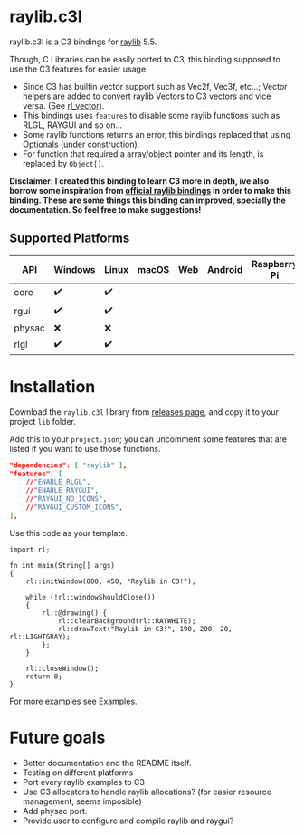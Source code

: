 # raylib.c3l

raylib.c3l is a C3 bindings for [raylib](http://www.raylib.com/) 5.5.

Though, C Libraries can be easily ported to C3, this binding supposed to use the C3 features for easier usage.
- Since C3 has builtin vector support such as Vec2f, Vec3f, etc...; Vector helpers are added to convert raylib Vectors to C3 vectors and vice versa. (See [rl_vector](./helpers.c3)).
- This bindings uses `features` to disable some raylib functions such as RLGL, RAYGUI and so on...
- Some raylib functions returns an error, this bindings replaced that using Optionals (under construction).
- For function that required a array/object pointer and its length, is replaced by `Object[]`.

**Disclaimer: I created this binding to learn C3 more in depth, ive also borrow some inspiration from [official raylib bindings](https://github.com/c3lang/vendor) in order to make this binding. These are some things this binding can improved, specially the documentation. So feel free to make suggestions!**

## Supported Platforms

 | API    | Windows            | Linux              | macOS | Web | Android | Raspberry Pi |
 | ------ | ------------------ | ------------------ | ----- | --- | ------- | ------------ |
 | core   | :heavy_check_mark: | :heavy_check_mark: |       |     |         |              |
 | rgui   | :heavy_check_mark: | :heavy_check_mark: |       |     |         |              |
 | physac | :x:                | :x:                |       |     |         |              |
 | rlgl   | :heavy_check_mark: | :heavy_check_mark: |       |     |         |              |

# Installation

Download the `raylib.c3l` library from [releases page](https://github.com/NexushasTaken/raylib.c3l/releases), and copy it to your project `lib` folder.

Add this to your `project.json`; you can uncomment some features that are listed if you want to use those functions.

```json
"dependencies": [ "raylib" ],
"features": [
	//"ENABLE_RLGL",
	//"ENABLE_RAYGUI",
	//"RAYGUI_NO_ICONS",
	//"RAYGUI_CUSTOM_ICONS",
],
```

Use this code as your template.
```c3
import rl;

fn int main(String[] args)
{
	rl::initWindow(800, 450, "Raylib in C3!");

	while (!rl::windowShouldClose())
	{
		rl::@drawing() {
			rl::clearBackground(rl::RAYWHITE);
			rl::drawText("Raylib in C3!", 190, 200, 20, rl::LIGHTGRAY);
		};
	}

	rl::closeWindow();
	return 0;
}
```

For more examples see [Examples](./examples/).

# Future goals
- Better documentation and the README itself.
- Testing on different platforms
- Port every raylib examples to C3
- Use C3 allocators to handle raylib allocations? (for easier resource management, seems imposible)
- Add physac port.
- Provide user to configure and compile raylib and raygui?
